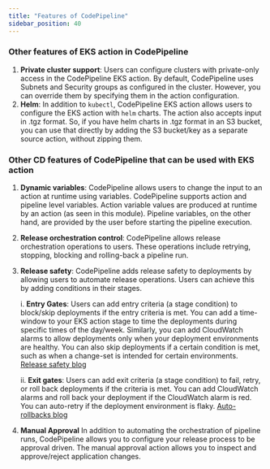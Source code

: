 ```yaml
---
title: "Features of CodePipeline"
sidebar_position: 40
---
```


### Other features of EKS action in CodePipeline

1. **Private cluster support**: Users can configure clusters with private-only access in the CodePipeline EKS action. By default, CodePipeline uses Subnets and Security groups as configured in the cluster. However, you can override them by specifying them in the action configuration.
2. **Helm**: In addition to `kubectl`, CodePipeline EKS action allows users to configure the EKS action with `helm` charts. The action also accepts input in .tgz format. So, if you have helm charts in .tgz format in an S3 bucket, you can use that directly by adding the S3 bucket/key as a separate source action, without zipping them.

### Other CD features of CodePipeline that can be used with EKS action

1. **Dynamic variables**: CodePipeline allows users to change the input to an action at runtime using variables. CodePipeline supports action and pipeline level variables. Action variable values are produced at runtime by an action (as seen in this module). Pipeline variables, on the other hand, are provided by the user before starting the pipeline execution.
2. **Release orchestration control**: CodePipeline allows release orchestration operations to users. These operations include retrying, stopping, blocking and rolling-back a pipeline run.
3. **Release safety**: CodePipeline adds release safety to deployments by allowing users to automate release operations. Users can achieve this by adding conditions in their stages.

   i. **Entry Gates**: Users can add entry criteria (a stage condition) to block/skip deployments if the entry criteria is met. You can add a time-window to your EKS action stage to time the deployments during specific times of the day/week. Similarly, you can add CloudWatch alarms to allow deployments only when your deployment environments are healthy. You can also skip deployments if a certain condition is met, such as when a change-set is intended for certain environments. [Release safety blog](https://aws.amazon.com/blogs/devops/enhance-release-control-with-aws-codepipeline-stage-level-conditions/)

   ii. **Exit gates**: Users can add exit criteria (a stage condition) to fail, retry, or roll back deployments if the criteria is met. You can add CloudWatch alarms and roll back your deployment if the CloudWatch alarm is red. You can auto-retry if the deployment environment is flaky. [Auto-rollbacks blog](https://aws.amazon.com/blogs/devops/de-risk-releases-with-aws-codepipeline-rollbacks/)

4. **Manual Approval** In addition to automating the orchestration of pipeline runs, CodePipeline allows you to configure your release process to be approval driven. The manual approval action allows you to inspect and approve/reject application changes.
